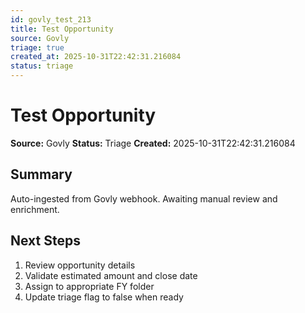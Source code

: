 ```yaml
---
id: govly_test_213
title: Test Opportunity
source: Govly
triage: true
created_at: 2025-10-31T22:42:31.216084
status: triage
---
```


# Test Opportunity

**Source:** Govly
**Status:** Triage
**Created:** 2025-10-31T22:42:31.216084

## Summary

Auto-ingested from Govly webhook. Awaiting manual review and enrichment.

## Next Steps

1. Review opportunity details
2. Validate estimated amount and close date
3. Assign to appropriate FY folder
4. Update triage flag to false when ready
